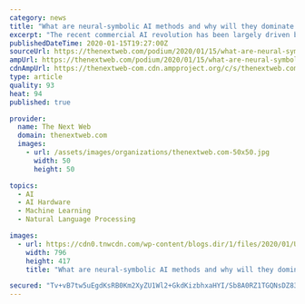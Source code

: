 ```yaml
---
category: news
title: "What are neural-symbolic AI methods and why will they dominate 2020?"
excerpt: "The recent commercial AI revolution has been largely driven by deep neural networks. First invented in the 1960s, deep NNs came into their own once fueled by the combination of internet-scale datasets and distributed GPU farms. But the field of AI is much richer than just this one type of algorithm. Symbolic reasoning algorithms such ..."
publishedDateTime: 2020-01-15T19:27:00Z
sourceUrl: https://thenextweb.com/podium/2020/01/15/what-are-neural-symbolic-ai-methods-and-why-will-they-dominate-2020/
ampUrl: https://thenextweb.com/podium/2020/01/15/what-are-neural-symbolic-ai-methods-and-why-will-they-dominate-2020/amp/
cdnAmpUrl: https://thenextweb-com.cdn.ampproject.org/c/s/thenextweb.com/podium/2020/01/15/what-are-neural-symbolic-ai-methods-and-why-will-they-dominate-2020/amp/
type: article
quality: 93
heat: 94
published: true

provider:
  name: The Next Web
  domain: thenextweb.com
  images:
    - url: /assets/images/organizations/thenextweb.com-50x50.jpg
      width: 50
      height: 50

topics:
  - AI
  - AI Hardware
  - Machine Learning
  - Natural Language Processing

images:
  - url: https://cdn0.tnwcdn.com/wp-content/blogs.dir/1/files/2020/01/Untitled-design36-796x417.png
    width: 796
    height: 417
    title: "What are neural-symbolic AI methods and why will they dominate 2020?"

secured: "Tv+vB7tw5uEgdKsRB0Km2XyZU1Wl2+GkdKizbhxaHYI/Sb8A0RZ1TGQNsDZ83erxGcWSldUGWWmOwGR5BKpqPbjkLdtrv9gsOzOl6h6WZHqc+CQDIfjsBw1DakeVn3SluX1mcB0eDHzUFGOfQXBKDcdDdBzq2epcoQjM4kNt5bswOlXvglwaCHYBtBtY0D4eFT1pBUXfDeSb35jFbCsi98m18qHdURP6+043AqB9CAOHdy96hfCdQAE11JeX+1vrfcIVg+4Yjspoa03VdpelCtfZ+eKqqNux+bG6E7n3K7YbSkc0j8gaKwMrsyqcmvBLQQ2oF1CNcYDluazr2YqeVjcK8J9BAPo9ax0rOcpI+CZi+5WY2QVcknlFWnhfqMtpw9/Nox/MsPgz7kqJn82k0fXJ3V9w+uovSagZIH+XeBj/+X7bzHJ3wdwLV1dpwMOveBdLT9AX7YpnxtYUbP5Pzg==;46DWCNqhyDfC0wxq82LnCQ=="
---
```



